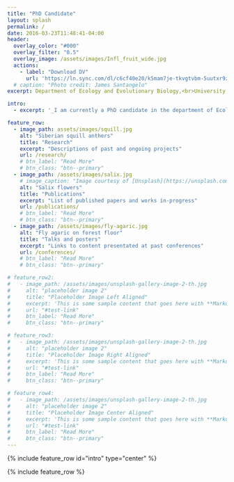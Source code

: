 ```yaml
---
title: "PhD Candidate"
layout: splash
permalink: /
date: 2016-03-23T11:48:41-04:00
header:
  overlay_color: "#000"
  overlay_filter: "0.5"
  overlay_image: /assets/images/Infl_fruit_wide.jpg
  actions:
    - label: "Download DV"
      url: 'https://ln.sync.com/dl/c6cf40e20/k5mam7je-tkvgtvbm-5uutxr9z-hr38czpq'
  # caption: "Photo credit: James Santangelo"
excerpt: Department of Ecology and Evolutionary Biology,<br>University of Toronto

intro:
  - excerpt: '_I am currently a PhD candidate in the department of Ecology and Evolutionary Biology at the University of Toronto working with [Marc Johnson](https://evoecolab.wordpress.com/){:target="_blank"} and [Rob Ness](https://www.ness.bio){:target="_blank"}. I am using urban environments as large-scale, naturally replicated environments to examine the extent of parallel phenotypic and genomic evolution in nature using white clover (Trifolium repens) as a model system_'

feature_row:
  - image_path: assets/images/squill.jpg
    alt: "Siberian squill anthers"
    title: "Research"
    excerpt: "Descriptions of past and ongoing projects"
    url: /research/
    # btn_label: "Read More"
    # btn_class: "btn--primary"
  - image_path: /assets/images/salix.jpg
    # image_caption: "Image courtesy of [Unsplash](https://unsplash.com/)"
    alt: "Salix flowers"
    title: "Publications"
    excerpt: "List of published papers and works in-progress"
    url: /publications/
    # btn_label: "Read More"
    # btn_class: "btn--primary"
  - image_path: /assets/images/fly-agaric.jpg
    alt: "Fly agaric on forest floor"
    title: "Talks and posters"
    excerpt: "Links to content presentated at past conferences"
    url: /conferences/
    # btn_label: "Read More"
    # btn_class: "btn--primary"

# feature_row2:
#   - image_path: /assets/images/unsplash-gallery-image-2-th.jpg
#     alt: "placeholder image 2"
#     title: "Placeholder Image Left Aligned"
#     excerpt: 'This is some sample content that goes here with **Markdown** formatting. Left aligned with `type="left"`'
#     url: "#test-link"
#     btn_label: "Read More"
#     btn_class: "btn--primary"

# feature_row3:
#   - image_path: /assets/images/unsplash-gallery-image-2-th.jpg
#     alt: "placeholder image 2"
#     title: "Placeholder Image Right Aligned"
#     excerpt: 'This is some sample content that goes here with **Markdown** formatting. Right aligned with `type="right"`'
#     url: "#test-link"
#     btn_label: "Read More"
#     btn_class: "btn--primary"

# feature_row4:
#   - image_path: /assets/images/unsplash-gallery-image-2-th.jpg
#     alt: "placeholder image 2"
#     title: "Placeholder Image Center Aligned"
#     excerpt: 'This is some sample content that goes here with **Markdown** formatting. Centered with `type="center"`'
#     url: "#test-link"
#     btn_label: "Read More"
#     btn_class: "btn--primary"
---
```


{% include feature_row id="intro" type="center" %}

{% include feature_row %}

<!-- {% include feature_row id="feature_row2" type="left" %}

{% include feature_row id="feature_row3" type="right" %}

{% include feature_row id="feature_row4" type="center" %} -->
